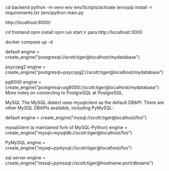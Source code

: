 cd backend 
python -m venv env 
env/Scripts/activate 
(env)pip install -r requirements.txt 
(env)python main.py

http://localhost:8000/

cd frontend npm install npm run start ir para http://localhost:3000

docker compose up -d

default
engine = create_engine("postgresql://scott:tiger@localhost/mydatabase")

psycopg2
engine = create_engine("postgresql+psycopg2://scott:tiger@localhost/mydatabase")

pg8000
engine = create_engine("postgresql+pg8000://scott:tiger@localhost/mydatabase") More notes on connecting to PostgreSQL at PostgreSQL.

MySQL The MySQL dialect uses mysqlclient as the default DBAPI. There are other MySQL DBAPIs available, including PyMySQL:

default
engine = create_engine("mysql://scott:tiger@localhost/foo")

mysqlclient (a maintained fork of MySQL-Python)
engine = create_engine("mysql+mysqldb://scott:tiger@localhost/foo")

PyMySQL
engine = create_engine("mysql+pymysql://scott:tiger@localhost/foo")

sql server
engine = create_engine("mssql+pymssql://scott:tiger@hostname:port/dbname")